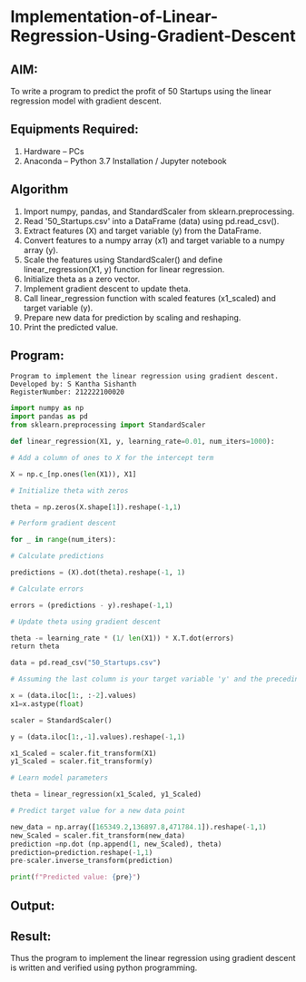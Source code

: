 # Implementation-of-Linear-Regression-Using-Gradient-Descent

## AIM:
To write a program to predict the profit of 50 Startups using the linear regression model with gradient descent.

## Equipments Required:
1. Hardware – PCs
2. Anaconda – Python 3.7 Installation / Jupyter notebook

## Algorithm
1. Import numpy, pandas, and StandardScaler from sklearn.preprocessing.
2. Read '50_Startups.csv' into a DataFrame (data) using pd.read_csv().
3. Extract features (X) and target variable (y) from the DataFrame.
4. Convert features to a numpy array (x1) and target variable to a numpy array (y).
5. Scale the features using StandardScaler() and define linear_regression(X1, y) function for linear regression.
6. Initialize theta as a zero vector.
7. Implement gradient descent to update theta.
8. Call linear_regression function with scaled features (x1_scaled) and target variable (y).
9. Prepare new data for prediction by scaling and reshaping.
10. Print the predicted value.

## Program:
```
Program to implement the linear regression using gradient descent.
Developed by: S Kantha Sishanth 
RegisterNumber: 212222100020 
```
```py
import numpy as np
import pandas as pd
from sklearn.preprocessing import StandardScaler

def linear_regression(X1, y, learning_rate=0.01, num_iters=1000):

# Add a column of ones to X for the intercept term 

X = np.c_[np.ones(len(X1)), X1]

# Initialize theta with zeros 

theta = np.zeros(X.shape[1]).reshape(-1,1)

# Perform gradient descent

for _ in range(num_iters):

# Calculate predictions 

predictions = (X).dot(theta).reshape(-1, 1)

# Calculate errors

errors = (predictions - y).reshape(-1,1)

# Update theta using gradient descent 

theta -= learning_rate * (1/ len(X1)) * X.T.dot(errors)
return theta

data = pd.read_csv("50_Startups.csv")

# Assuming the last column is your target variable 'y' and the preceding columns are your features 'X'

x = (data.iloc[1:, :-2].values)
x1=x.astype(float)

scaler = StandardScaler()

y = (data.iloc[1:,-1].values).reshape(-1,1)

x1_Scaled = scaler.fit_transform(X1)
y1_Scaled = scaler.fit_transform(y)

# Learn model parameters

theta = linear_regression(x1_Scaled, y1_Scaled)

# Predict target value for a new data point

new_data = np.array([165349.2,136897.8,471784.1]).reshape(-1,1)
new_Scaled = scaler.fit_transform(new_data)
prediction =np.dot (np.append(1, new_Scaled), theta)
prediction=prediction.reshape(-1,1)
pre-scaler.inverse_transform(prediction)

print(f"Predicted value: {pre}")
```

## Output:



## Result:
Thus the program to implement the linear regression using gradient descent is written and verified using python programming.
